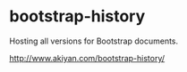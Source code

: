 bootstrap-history
=================

Hosting all versions for Bootstrap documents.

http://www.akiyan.com/bootstrap-history/
